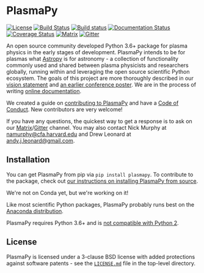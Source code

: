 # PlasmaPy
[![License](https://img.shields.io/badge/License-BSD%203--Clause-blue.svg)](./LICENSE.md)
[![Build Status](https://travis-ci.org/PlasmaPy/PlasmaPy.svg?branch=master)](https://travis-ci.org/PlasmaPy/PlasmaPy)
[![Build status](https://ci.appveyor.com/api/projects/status/hbduy62sqrvy8rn7?svg=true)](https://ci.appveyor.com/project/namurphy/plasmapy)
[![Documentation Status](https://readthedocs.org/projects/plasmapy/badge/?version=latest)](http://plasmapy.readthedocs.io/en/latest/?badge=latest)
[![Coverage Status](https://coveralls.io/repos/github/PlasmaPy/PlasmaPy/badge.svg?branch=master)](https://coveralls.io/github/PlasmaPy/PlasmaPy?branch=master)
[![Matrix](https://matrix.to/img/matrix-badge.svg)](https://riot.im/app/#/room/#plasmapy:matrix.org)
[![Gitter](https://badges.gitter.im/Join%20Chat.svg)](https://gitter.im/PlasmaPy/Lobby)

An open source community developed Python 3.6+ package for plasma physics in
the early stages of development. PlasmaPy intends to be for plasmas what
[Astropy](https://github.com/astropy/astropy) is for astronomy - a
collection of functionality commonly used and shared between plasma physicists
and researchers globally, running within and leveraging the open source
scientific Python ecosystem. The goals of this project are more thoroughly described in our
[vision statement](http://docs.plasmapy.org/en/stable/about/vision_statement.html)
and [an earlier conference poster](http://doi.org/10.5281/zenodo.163752).
We are in the process of writing [online
documentation](http://plasmapy.readthedocs.io/en/latest/).

We created a guide on
[contributing to PlasmaPy](http://plasmapy.readthedocs.io/en/master/CONTRIBUTING.html) and have a
[Code of Conduct](http://plasmapy.readthedocs.io/en/master/CODE_OF_CONDUCT.html).
New contributors are very welcome!

If you have any questions, the quickest way to get a response is to ask on our
[Matrix](https://riot.im/app/#/room/#plasmapy:matrix.org)/[Gitter](https://gitter.im/PlasmaPy/Lobby)
channel.  You may also contact
Nick Murphy at <namurphy@cfa.harvard.edu> and
Drew Leonard at <andy.j.leonard@gmail.com>.

## Installation

You can get PlasmaPy from pip via `pip install plasmapy`. To contribute to the package, check
out [our instructions on installing PlasmaPy from source](INSTALL.md).

We're not on Conda yet, but we're working on it!

Like most scientific Python packages, PlasmaPy probably runs best on the
[Anaconda distribution](https://www.anaconda.com/downloads).

PlasmaPy requires Python 3.6+ and is
[not compatible with Python 2](https://pythonclock.org/).

## License

PlasmaPy is licensed under a 3-clause BSD license with added protections
against software patents - see the [``LICENSE.md``](LICENSE.md) file in
the top-level directory.
